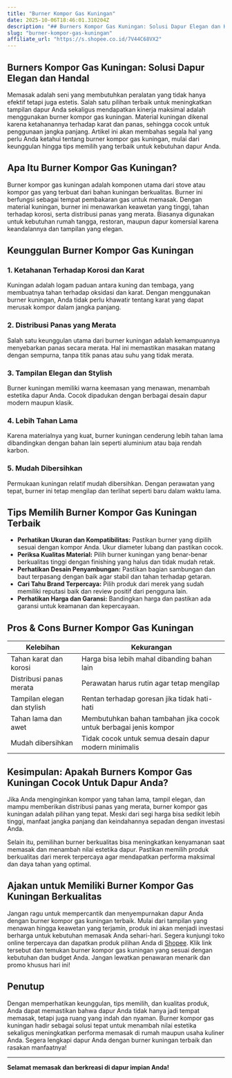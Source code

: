 ```yaml
---
title: "Burner Kompor Gas Kuningan"
date: 2025-10-06T18:46:01.310204Z
description: "## Burners Kompor Gas Kuningan: Solusi Dapur Elegan dan Handal..."
slug: "burner-kompor-gas-kuningan"
affiliate_url: "https://s.shopee.co.id/7V44C68VX2"
---
```

## Burners Kompor Gas Kuningan: Solusi Dapur Elegan dan Handal

Memasak adalah seni yang membutuhkan peralatan yang tidak hanya efektif tetapi juga estetis. Salah satu pilihan terbaik untuk meningkatkan tampilan dapur Anda sekaligus mendapatkan kinerja maksimal adalah menggunakan burner kompor gas kuningan. Material kuningan dikenal karena ketahanannya terhadap karat dan panas, sehingga cocok untuk penggunaan jangka panjang. Artikel ini akan membahas segala hal yang perlu Anda ketahui tentang burner kompor gas kuningan, mulai dari keunggulan hingga tips memilih yang terbaik untuk kebutuhan dapur Anda.

## Apa Itu Burner Kompor Gas Kuningan?

Burner kompor gas kuningan adalah komponen utama dari stove atau kompor gas yang terbuat dari bahan kuningan berkualitas. Burner ini berfungsi sebagai tempat pembakaran gas untuk memasak. Dengan material kuningan, burner ini menawarkan keawetan yang tinggi, tahan terhadap korosi, serta distribusi panas yang merata. Biasanya digunakan untuk kebutuhan rumah tangga, restoran, maupun dapur komersial karena keandalannya dan tampilan yang elegan.

## Keunggulan Burner Kompor Gas Kuningan

### 1. **Ketahanan Terhadap Korosi dan Karat**
Kuningan adalah logam paduan antara kuning dan tembaga, yang membuatnya tahan terhadap oksidasi dan karat. Dengan menggunakan burner kuningan, Anda tidak perlu khawatir tentang karat yang dapat merusak kompor dalam jangka panjang.

### 2. **Distribusi Panas yang Merata**
Salah satu keunggulan utama dari burner kuningan adalah kemampuannya menyebarkan panas secara merata. Hal ini memastikan masakan matang dengan sempurna, tanpa titik panas atau suhu yang tidak merata.

### 3. **Tampilan Elegan dan Stylish**
Burner kuningan memiliki warna keemasan yang menawan, menambah estetika dapur Anda. Cocok dipadukan dengan berbagai desain dapur modern maupun klasik.

### 4. **Lebih Tahan Lama**
Karena materialnya yang kuat, burner kuningan cenderung lebih tahan lama dibandingkan dengan bahan lain seperti aluminium atau baja rendah karbon.

### 5. **Mudah Dibersihkan**
Permukaan kuningan relatif mudah dibersihkan. Dengan perawatan yang tepat, burner ini tetap mengilap dan terlihat seperti baru dalam waktu lama.

## Tips Memilih Burner Kompor Gas Kuningan Terbaik

- **Perhatikan Ukuran dan Kompatibilitas:** Pastikan burner yang dipilih sesuai dengan kompor Anda. Ukur diameter lubang dan pastikan cocok.
- **Periksa Kualitas Material:** Pilih burner kuningan yang benar-benar berkualitas tinggi dengan finishing yang halus dan tidak mudah retak.
- **Perhatikan Desain Penyambungan:** Pastikan bagian sambungan dan baut terpasang dengan baik agar stabil dan tahan terhadap getaran.
- **Cari Tahu Brand Terpercaya:** Pilih produk dari merek yang sudah memiliki reputasi baik dan review positif dari pengguna lain.
- **Perhatikan Harga dan Garansi:** Bandingkan harga dan pastikan ada garansi untuk keamanan dan kepercayaan.

## Pros & Cons Burner Kompor Gas Kuningan

| Kelebihan | Kekurangan |
|--------------|--------------|
| Tahan karat dan korosi | Harga bisa lebih mahal dibanding bahan lain |
| Distribusi panas merata | Perawatan harus rutin agar tetap mengilap |
| Tampilan elegan dan stylish | Rentan terhadap goresan jika tidak hati-hati |
| Tahan lama dan awet | Membutuhkan bahan tambahan jika cocok untuk berbagai jenis kompor |
| Mudah dibersihkan | Tidak cocok untuk semua desain dapur modern minimalis |

## Kesimpulan: Apakah Burners Kompor Gas Kuningan Cocok Untuk Dapur Anda?

Jika Anda menginginkan kompor yang tahan lama, tampil elegan, dan mampu memberikan distribusi panas yang merata, burner kompor gas kuningan adalah pilihan yang tepat. Meski dari segi harga bisa sedikit lebih tinggi, manfaat jangka panjang dan keindahannya sepadan dengan investasi Anda.

Selain itu, pemilihan burner berkualitas bisa meningkatkan kenyamanan saat memasak dan menambah nilai estetika dapur. Pastikan memilih produk berkualitas dari merek terpercaya agar mendapatkan performa maksimal dan daya tahan yang optimal.

## Ajakan untuk Memiliki Burner Kompor Gas Kuningan Berkualitas

Jangan ragu untuk mempercantik dan menyempurnakan dapur Anda dengan burner kompor gas kuningan terbaik. Mulai dari tampilan yang menawan hingga keawetan yang terjamin, produk ini akan menjadi investasi berharga untuk kebutuhan memasak Anda sehari-hari. Segera kunjungi toko online terpercaya dan dapatkan produk pilihan Anda di [Shopee](https://s.shopee.co.id/7V44C68VX2). Klik link tersebut dan temukan burner kompor gas kuningan yang sesuai dengan kebutuhan dan budget Anda. Jangan lewatkan penawaran menarik dan promo khusus hari ini!

## Penutup

Dengan memperhatikan keunggulan, tips memilih, dan kualitas produk, Anda dapat memastikan bahwa dapur Anda tidak hanya jadi tempat memasak, tetapi juga ruang yang indah dan nyaman. Burner kompor gas kuningan hadir sebagai solusi tepat untuk menambah nilai estetika sekaligus meningkatkan performa memasak di rumah maupun usaha kuliner Anda. Segera lengkapi dapur Anda dengan burner kuningan terbaik dan rasakan manfaatnya!

---

**Selamat memasak dan berkreasi di dapur impian Anda!**